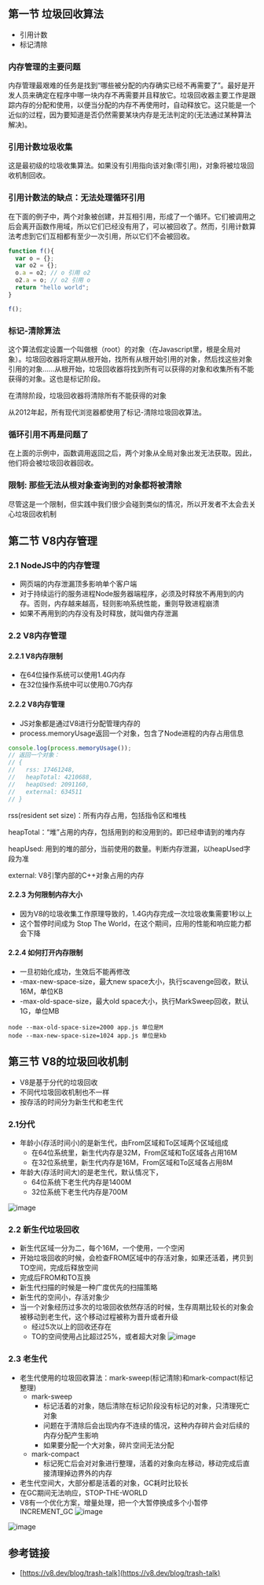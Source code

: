 ## 第一节 垃圾回收算法
- 引用计数
- 标记清除
### 内存管理的主要问题
内存管理最艰难的任务是找到“哪些被分配的内存确实已经不再需要了”。最好是开发人员来确定在程序中哪一块内存不再需要并且释放它。垃圾回收器主要工作是跟踪内存的分配和使用，以便当分配的内存不再使用时，自动释放它。这只能是一个近似的过程，因为要知道是否仍然需要某块内存是无法判定的(无法通过某种算法解决)。

### 引用计数垃圾收集
这是最初级的垃圾收集算法。如果没有引用指向该对象(零引用)，对象将被垃圾回收机制回收。

### 引用计数法的缺点：无法处理循环引用
在下面的例子中，两个对象被创建，并互相引用，形成了一个循环。它们被调用之后会离开函数作用域，所以它们已经没有用了，可以被回收了。然而，引用计数算法考虑到它们互相都有至少一次引用，所以它们不会被回收。
```js
function f(){
  var o = {};
  var o2 = {};
  o.a = o2; // o 引用 o2
  o2.a = o; // o2 引用 o
  return "hello world";
}

f();
```

### 标记-清除算法
这个算法假定设置一个叫做根（root）的对象（在Javascript里，根是全局对象）。垃圾回收器将定期从根开始，找所有从根开始引用的对象，然后找这些对象引用的对象……从根开始，垃圾回收器将找到所有可以获得的对象和收集所有不能获得的对象。这也是标记阶段。

在清除阶段，垃圾回收器将清除所有不能获得的对象

从2012年起，所有现代浏览器都使用了标记-清除垃圾回收算法。

### 循环引用不再是问题了
在上面的示例中，函数调用返回之后，两个对象从全局对象出发无法获取。因此，他们将会被垃圾回收器回收。

### 限制: 那些无法从根对象查询到的对象都将被清除
尽管这是一个限制，但实践中我们很少会碰到类似的情况，所以开发者不太会去关心垃圾回收机制


## 第二节 V8内存管理

### 2.1 NodeJS中的内存管理
- 网页端的内存泄漏顶多影响单个客户端
- 对于持续运行的服务进程Node服务器端程序，必须及时释放不再用到的内存。否则，内存越来越高，轻则影响系统性能，重则导致进程崩溃
- 如果不再用到的内存没有及时释放，就叫做内存泄漏

### 2.2 V8内存管理
#### 2.2.1 V8内存限制
- 在64位操作系统可以使用1.4G内存
- 在32位操作系统中可以使用0.7G内存

#### 2.2.2 V8内存管理
- JS对象都是通过V8进行分配管理内存的
- process.memoryUsage返回一个对象，包含了Node进程的内存占用信息
```js
console.log(process.memoryUsage()); 
// 返回一个对象：
// {
//   rss: 17461248,
//   heapTotal: 4210688,
//   heapUsed: 2091160,
//   external: 634511
// }
```
rss(resident set size)：所有内存占用，包括指令区和堆栈

heapTotal：“堆”占用的内存，包括用到的和没用到的。即已经申请到的堆内存

heapUsed: 用到的堆的部分，当前使用的数量。判断内存泄漏，以heapUsed字段为准

external: V8引擎内部的C++对象占用的内存

#### 2.2.3 为何限制内存大小
- 因为V8的垃圾收集工作原理导致的，1.4G内存完成一次垃圾收集需要1秒以上
- 这个暂停时间成为 Stop The World，在这个期间，应用的性能和响应能力都会下降

#### 2.2.4 如何打开内存限制
- 一旦初始化成功，生效后不能再修改
- -max-new-space-size，最大new space大小，执行scavenge回收，默认16M，单位KB
- -max-old-space-size，最大old space大小，执行MarkSweep回收，默认1G，单位MB
```shell
node --max-old-space-size=2000 app.js 单位是M
node --max-new-space-size=1024 app.js 单位是kb
```

## 第三节 V8的垃圾回收机制
- V8是基于分代的垃圾回收
- 不同代垃圾回收机制也不一样
- 按存活的时间分为新生代和老生代

### 2.1分代
- 年龄小(存活时间小)的是新生代，由From区域和To区域两个区域组成
  + 在64位系统里，新生代内存是32M，From区域和To区域各占用16M
  + 在32位系统里，新生代内存是16M，From区域和To区域各占用8M
- 年龄大(存活时间大)的是老生代，默认情况下，
  + 64位系统下老生代内存是1400M
  + 32位系统下老生代内存是700M

![image](https://github.com/lizuncong/Front-End-Development-Notes/blob/master/resource/memory-01.jpg)

### 2.2 新生代垃圾回收
- 新生代区域一分为二，每个16M，一个使用，一个空闲
- 开始垃圾回收的时候，会检查FROM区域中的存活对象，如果还活着，拷贝到TO空间，完成后释放空间
- 完成后FROM和TO互换
- 新生代扫描的时候是一种广度优先的扫描策略
- 新生代的空间小，存活对象少
- 当一个对象经历过多次的垃圾回收依然存活的时候，生存周期比较长的对象会被移动到老生代，这个移动过程被称为晋升或者升级
  + 经过5次以上的回收还存在
  + TO的空间使用占比超过25%，或者超大对象
![image](https://github.com/lizuncong/Front-End-Development-Notes/blob/master/resource/memory-02.jpg)

### 2.3 老生代
- 老生代使用的垃圾回收算法：mark-sweep(标记清除)和mark-compact(标记整理)
  + mark-sweep
    + 标记活着的对象，随后清除在标记阶段没有标记的对象，只清理死亡对象
    + 问题在于清除后会出现内存不连续的情况，这种内存碎片会对后续的内存分配产生影响
    + 如果要分配一个大对象，碎片空间无法分配
  + mark-compact
    + 标记死亡后会对对象进行整理，活着的对象向左移动，移动完成后直接清理掉边界外的内存
- 老生代空间大，大部分都是活着的对象，GC耗时比较长
- 在GC期间无法响应，STOP-THE-WORLD
- V8有一个优化方案，增量处理，把一个大暂停换成多个小暂停 INCREMENT_GC
![image](https://github.com/lizuncong/Front-End-Development-Notes/blob/master/resource/memory-03.jpg)

![image](https://github.com/lizuncong/Front-End-Development-Notes/blob/master/resource/memory-04.jpg)

## 参考链接
- [https://v8.dev/blog/trash-talk](https://v8.dev/blog/trash-talk)